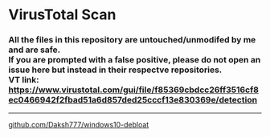 # VirusTotal Scan
### All the files in this repository are untouched/unmodifed by me and are safe. <br> **If you are prompted with a false positive, please do not open an issue here but instead in their respectve repositories.** <br> VT link: https://www.virustotal.com/gui/file/f85369cbdcc26ff3516cf8ec0466942f2fbad51a6d857ded25cccf13e830369e/detection

---
[github.com/Daksh777/windows10-debloat](https://github.com/Daksh777/windows10-debloat)
